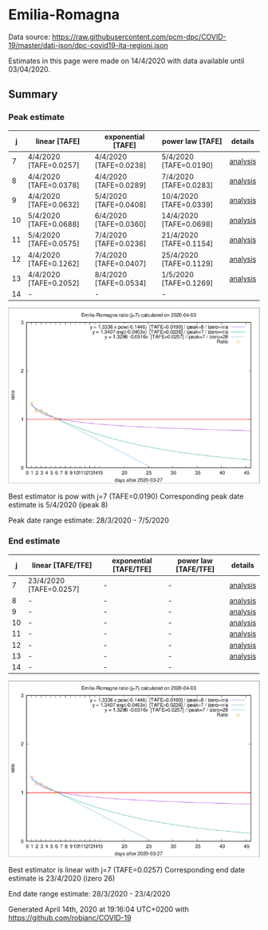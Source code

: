 # Emilia-Romagna


Data source: https://raw.githubusercontent.com/pcm-dpc/COVID-19/master/dati-json/dpc-covid19-ita-regioni.json

Estimates in this page were made on 14/4/2020 with data available until 03/04/2020.


## Summary 

### Peak estimate 
|j|linear [TAFE]|exponential [TAFE]|power law [TAFE]|details|
|---|----|-----------|---------|-------|
|7|4/4/2020 [TAFE=0.0257]|4/4/2020 [TAFE=0.0238]|5/4/2020 [TAFE=0.0190]|[analysis](COVID-19_emilia-romagna_j7_2020-04-03.md)|
|8|4/4/2020 [TAFE=0.0378]|4/4/2020 [TAFE=0.0289]|7/4/2020 [TAFE=0.0283]|[analysis](COVID-19_emilia-romagna_j8_2020-04-03.md)|
|9|4/4/2020 [TAFE=0.0632]|5/4/2020 [TAFE=0.0408]|10/4/2020 [TAFE=0.0339]|[analysis](COVID-19_emilia-romagna_j9_2020-04-03.md)|
|10|5/4/2020 [TAFE=0.0688]|6/4/2020 [TAFE=0.0360]|14/4/2020 [TAFE=0.0698]|[analysis](COVID-19_emilia-romagna_j10_2020-04-03.md)|
|11|5/4/2020 [TAFE=0.0575]|7/4/2020 [TAFE=0.0236]|21/4/2020 [TAFE=0.1154]|[analysis](COVID-19_emilia-romagna_j11_2020-04-03.md)|
|12|4/4/2020 [TAFE=0.1262]|7/4/2020 [TAFE=0.0407]|25/4/2020 [TAFE=0.1129]|[analysis](COVID-19_emilia-romagna_j12_2020-04-03.md)|
|13|4/4/2020 [TAFE=0.2052]|8/4/2020 [TAFE=0.0534]|1/5/2020 [TAFE=0.1269]|[analysis](COVID-19_emilia-romagna_j13_2020-04-03.md)|
|14|-|-|-||

![best peak estimate](COVID-19_emilia-romagna_j7_2020-04-03.png)

Best estimator is pow with j=7 (TAFE=0.0190)
Corresponding peak date estimate is 5/4/2020 (ipeak 8)


Peak date range estimate: 28/3/2020 - 7/5/2020

### End estimate 
|j|linear [TAFE/TFE]|exponential [TAFE/TFE]|power law [TAFE/TFE]|details|
|---|----|-----------|---------|-------|
|7|23/4/2020 [TAFE=0.0257]|-|-|[analysis](COVID-19_emilia-romagna_j7_2020-04-03.md)|
|8|-|-|-|[analysis](COVID-19_emilia-romagna_j8_2020-04-03.md)|
|9|-|-|-|[analysis](COVID-19_emilia-romagna_j9_2020-04-03.md)|
|10|-|-|-|[analysis](COVID-19_emilia-romagna_j10_2020-04-03.md)|
|11|-|-|-|[analysis](COVID-19_emilia-romagna_j11_2020-04-03.md)|
|12|-|-|-|[analysis](COVID-19_emilia-romagna_j12_2020-04-03.md)|
|13|-|-|-|[analysis](COVID-19_emilia-romagna_j13_2020-04-03.md)|
|14|-|-|-||

![best zero estimate](COVID-19_emilia-romagna_j7_2020-04-03.png)

Best estimator is linear with j=7 (TAFE=0.0257)
Corresponding end date estimate is 23/4/2020 (izero 26)


End date range estimate: 28/3/2020 - 23/4/2020

Generated April 14th, 2020 at 19:16:04 UTC+0200 with https://github.com/robianc/COVID-19

